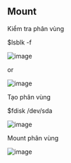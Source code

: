 ## Mount

Kiểm tra phân vùng

$lsblk -f

![image](https://github.com/SudoNguyenNN/Linux_Basic/assets/50360416/31fa99e9-fb0f-4466-80cc-e04ab40c0169)

or

![image](https://github.com/SudoNguyenNN/Linux_Basic/assets/50360416/094a3782-acea-4626-afbd-436af5627ff2)

Tạo phân vùng

$fdisk /dev/sda

![image](https://github.com/SudoNguyenNN/Linux_Basic/assets/50360416/a7110416-2f1a-4ee3-bf9c-d7d879919d95)

Mount phân vùng

![image](https://github.com/SudoNguyenNN/Linux_Basic/assets/50360416/16bd9f43-5d95-4ab5-ae29-8fbff59bb716)


